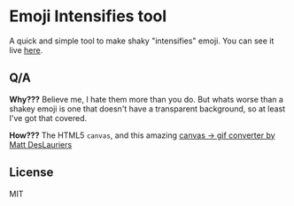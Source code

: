 # Emoji Intensifies tool
A quick and simple tool to make shaky "intensifies" emoji. You can see it live [here](https://tholman.com/emoji-intensifies).

## Q/A
**Why???** Believe me, I hate them more than you do. But whats worse than a shakey emoji is one that doesn't have a transparent background, so at least I've got that covered.

**How???** The HTML5 `canvas`, and this amazing [canvas -> gif converter by Matt DesLauriers](https://github.com/mattdesl/gifenc)

## License
MIT
